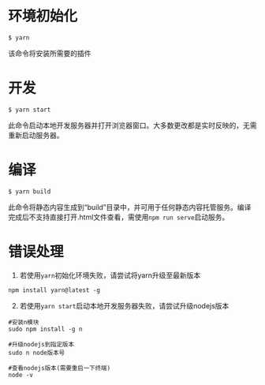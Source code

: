 # 环境初始化

```
$ yarn
```

该命令将安装所需要的插件

# 开发

```
$ yarn start
```

此命令启动本地开发服务器并打开浏览器窗口。大多数更改都是实时反映的，无需重新启动服务器。

# 编译

```
$ yarn build
```

此命令将静态内容生成到“build”目录中，并可用于任何静态内容托管服务。编译完成后不支持直接打开.html文件查看，需使用`npm run serve`启动服务。

# 错误处理
1. 若使用`yarn`初始化环境失败，请尝试将yarn升级至最新版本
```
npm install yarn@latest -g
```
2. 若使用`yarn start`启动本地开发服务器失败，请尝试升级nodejs版本
```
#安装n模块
sudo npm install -g n

#升级nodejs到指定版本
sudo n node版本号

#查看nodejs版本(需要重启一下终端)
node -v
```


